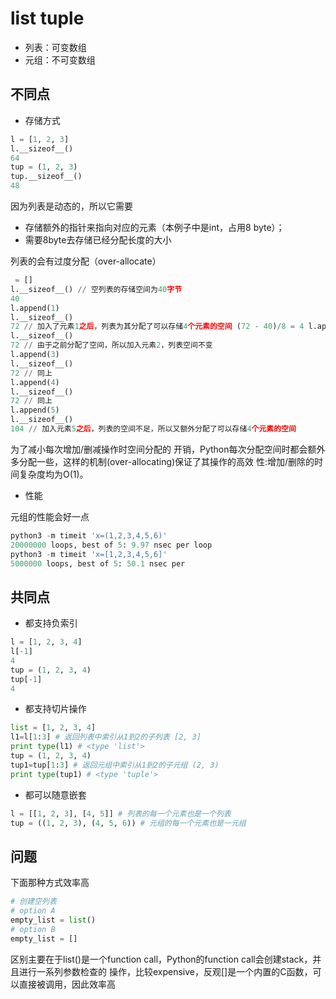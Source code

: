 # list tuple

- 列表：可变数组
- 元组：不可变数组

## 不同点

- 存储方式

```python
l = [1, 2, 3]
l.__sizeof__()
64
tup = (1, 2, 3)
tup.__sizeof__()
48
```
因为列表是动态的，所以它需要
+ 存储额外的指针来指向对应的元素（本例子中是int，占用8 byte）；
+ 需要8byte去存储已经分配长度的大小




列表的会有过度分配（over-allocate）
```python
 = []
l.__sizeof__() // 空列表的存储空间为40字节
40
l.append(1)
l.__sizeof__()
72 // 加入了元素1之后，列表为其分配了可以存储4个元素的空间 (72 - 40)/8 = 4 l.append(2)
l.__sizeof__()
72 // 由于之前分配了空间，所以加入元素2，列表空间不变
l.append(3)
l.__sizeof__()
72 // 同上
l.append(4)
l.__sizeof__()
72 // 同上
l.append(5)
l.__sizeof__()
104 // 加入元素5之后，列表的空间不足，所以又额外分配了可以存储4个元素的空间
```


为了减小每次增加/删减操作时空间分配的 开销，Python每次分配空间时都会额外多分配一些，这样的机制(over-allocating)保证了其操作的高效 性:增加/删除的时间复杂度均为O(1)。


- 性能

元组的性能会好一点

```python
python3 -m timeit 'x=(1,2,3,4,5,6)'
20000000 loops, best of 5: 9.97 nsec per loop
python3 -m timeit 'x=[1,2,3,4,5,6]'
5000000 loops, best of 5: 50.1 nsec per
```


## 共同点

- 都支持负索引

```python
l = [1, 2, 3, 4]
l[-1]
4
tup = (1, 2, 3, 4)
tup[-1]
4
```
- 都支持切片操作

```python
list = [1, 2, 3, 4]
l1=l[1:3] # 返回列表中索引从1到2的子列表 [2, 3]
print type(l1) # <type 'list'>
tup = (1, 2, 3, 4)
tup1=tup[1:3] # 返回元组中索引从1到2的子元组 (2, 3)
print type(tup1) # <type 'tuple'>
```

- 都可以随意嵌套

```python
l = [[1, 2, 3], [4, 5]] # 列表的每一个元素也是一个列表
tup = ((1, 2, 3), (4, 5, 6)) # 元组的每一个元素也是一元组
```



## 问题

下面那种方式效率高

```python
# 创建空列表
# option A
empty_list = list()
# option B
empty_list = []
```


区别主要在于list()是一个function call，Python的function call会创建stack，并且进行一系列参数检查的 操作，比较expensive，反观[]是一个内置的C函数，可以直接被调用，因此效率高
